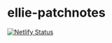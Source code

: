 # ellie-patchnotes

[![Netlify Status](https://api.netlify.com/api/v1/badges/6819b1e5-ef88-4867-86fd-862281cda04d/deploy-status)](https://app.netlify.com/sites/ellie-patchnotes/deploys)
